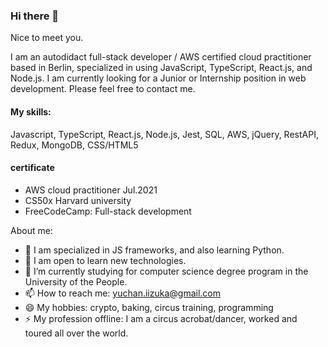 ### Hi there 👋

Nice to meet you. 

I am an autodidact full-stack developer / AWS certified cloud practitioner based in Berlin, specialized in using JavaScript, TypeScript, React.js, and Node.js.
I am currently looking for a Junior or Internship position in web development. Please feel free to contact me.

#### My skills:
Javascript, TypeScript, React.js, Node.js, Jest, SQL, AWS, jQuery, RestAPI, Redux, MongoDB, CSS/HTML5

#### certificate

- AWS cloud practitioner Jul.2021
- CS50x Harvard university
- FreeCodeCamp: Full-stack development


About me:

- 🔭 I am specialized in JS frameworks, and also learning Python.
- 👯 I am open to learn new technologies.
- 🌱 I’m currently studying for computer science degree program in the University of the People.
- 📫 How to reach me: yuchan.iizuka@gmail.com
- 😄 My hobbies: crypto, baking, circus training, programming 
- ⚡ My profession offline: I am a circus acrobat/dancer, worked and toured all over the world. 



